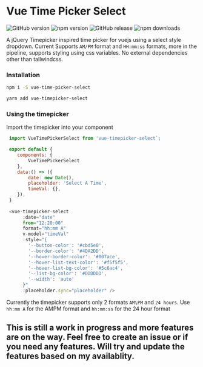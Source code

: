 # Vue Time Picker Select 

![GitHub version](https://img.shields.io/github/package-json/v/maisnamraju/vue-time-select?color=success&style=flat-square)
![npm version](https://img.shields.io/npm/v/vue-time-select?style=flat-square)
![GitHub release](https://img.shields.io/github/release/maisnamraju/vue-time-select?label=github&style=flat-square)
![npm downloads](https://img.shields.io/npm/dm/vue-time-select?style=flat-square)

A jQuery Timepicker inspired time picker for vuejs using a select style dropdown. Current Supports `AM/PM` format and `HH:mm:ss` formats, more in the pipeline, supports styling using css variables. 
No external dependencies other than tailwindcss. 

### Installation

```bash
npm i -S vue-time-picker-select

```
```bash
yarn add vue-timepicker-select
```

### Using the timepicker

Import the timepicker into your component 
```javascript
 import VueTimePickerSelect from 'vue-timepicker-select`;

 export default {
    components: {
        VueTimePickerSelect
    },
    data:() => ({
        date: new Date(),
        placeholder: 'Select A Time',
        timeVal: {},
    }),
 }
 
 <vue-timepicker-select 
      :date="date" 
      from="12:20:00" 
      format="hh:mm A"
      v-model="timeVal"
      :style="{
        '--button-color': '#cbd5e0',
        '--border-color': '#4DA2DD',
        '--hover-border-color': '#007ace',
        '--hover-list-text-color': '#f5f5f5',
        '--hover-list-bg-color': '#5c6ac4',
        '--list-bg-color': '#DDDDDD',
        '--width': 'auto'
      }"
      :placeholder.sync="placeholder" />
```

Currently the timepicker supports only 2 formats `AM\PM` and `24 hours`. Use 
`hh:mm A` for the AMPM format and `hh:mm:ss` for the 24 hour format 


## This is still a work in progress and more features are on the way. Feel free to create an issue or if you need any features. Will try and update the features based on my availablity.

